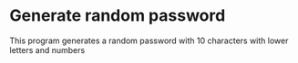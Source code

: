 # Generate random password

This program generates a random password with 10 characters with lower letters and numbers